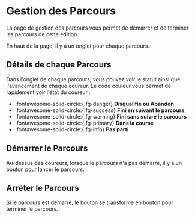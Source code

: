 # Gestion des Parcours

La page de gestion des parcours vous permet de démarrer et de terminer les parcours de cette édition.

En haut de la page, il y a un onglet pour chaque parcours.

## Détails de chaque Parcours

Dans l'onglet de chaque parcours, vous pouvez voir le statut ainsi que l'avancement de chaque coureur. Le code couleur vous permet de rapidement voir l'état du coureur :

- :fontawesome-solid-circle:{.fg-danger} **Disqualifié ou Abandon**
- :fontawesome-solid-circle:{.fg-success} **Fini en suivant le parcours**
- :fontawesome-solid-circle:{.fg-warning} **Fini sans suivre le parcours**
- :fontawesome-solid-circle:{.fg-primary} **Dans la course**
- :fontawesome-solid-circle:{.fg-info} **Pas parti**

## Démarrer le Parcours

Au-dessus des coureurs, lorsque le parcours n'a pas démarré, il y a un bouton pour lancer le parcours.

## Arrêter le Parcours

Si le parcours est démarré, le bouton se transforme en bouton pour terminer le parcours.
